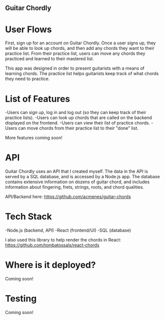 ## Guitar Chordly

# User Flows

First, sign up for an account on Guitar Chordly. Once a user signs up, they will be able to look up chords, and then add any chords they want to their practice list. From their practice list, users can move any chords they practiced and learned to their mastered list. 

This app was designed in order to present guitarists with a means of learning chords. The practice list helps guitarists keep track of what chords they need to practice.

# List of Features

-Users can sign up, log in and log out (so they can keep track of their practice lists).
-Users can look up chords that are called on the backend displayed on the frontend.
-Users can view their list of practice chords.
-Users can move chords from their practice list to their "done" list. 

More features coming soon!

# API

Guitar Chordly uses an API that I created myself. The data in the API is served by a SQL database, and is accessed by a Node.js app. The database contains extensive information on dozens of guitar chord, and includes information about fingering, frets, strings, roots, and chord qualities.  

API/Backend here: https://github.com/acmenes/guitar-chords

# Tech Stack

-Node.js (backend, API)
-React (frontend/UI)
-SQL (database)

I also used this library to help render the chords in React: https://github.com/tombatossals/react-chords

# Where is it deployed?

Coming soon!

# Testing

Coming soon!